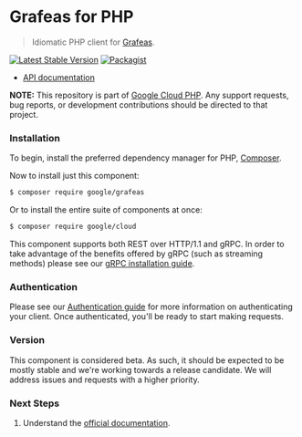 # Grafeas for PHP

> Idiomatic PHP client for [Grafeas](https://grafeas.io/).

[![Latest Stable Version](https://poser.pugx.org/google/grafeas/v/stable)](https://packagist.org/packages/google/grafeas) [![Packagist](https://img.shields.io/packagist/dm/google/grafeas.svg)](https://packagist.org/packages/google/grafeas)

* [API documentation](http://googleapis.github.io/google-cloud-php/#/docs/grafeas/latest/grafeas/readme)

**NOTE:** This repository is part of [Google Cloud PHP](https://github.com/googleapis/google-cloud-php). Any
support requests, bug reports, or development contributions should be directed to
that project.

### Installation

To begin, install the preferred dependency manager for PHP, [Composer](https://getcomposer.org/).

Now to install just this component:

```sh
$ composer require google/grafeas
```

Or to install the entire suite of components at once:

```sh
$ composer require google/cloud
```

This component supports both REST over HTTP/1.1 and gRPC. In order to take advantage of the benefits offered by gRPC (such as streaming methods)
please see our [gRPC installation guide](https://cloud.google.com/php/grpc).

### Authentication

Please see our [Authentication guide](https://github.com/googleapis/google-cloud-php/blob/master/AUTHENTICATION.md) for more information
on authenticating your client. Once authenticated, you'll be ready to start making requests.

### Version

This component is considered beta. As such, it should be expected to be mostly
stable and we're working towards a release candidate. We will address issues
and requests with a higher priority.

### Next Steps

1. Understand the [official documentation](https://grafeas.io/).
